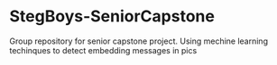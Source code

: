 # StegBoys-SeniorCapstone
Group repository for senior capstone project.
Using mechine learning techinques to detect embedding messages in pics
